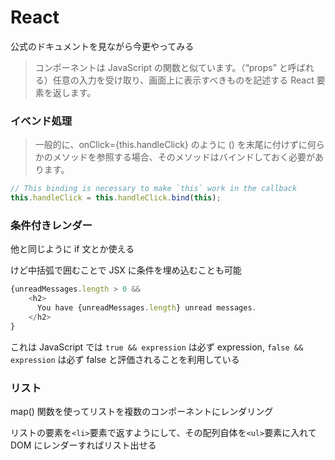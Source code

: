 # React

公式のドキュメントを見ながら今更やってみる

> コンポーネントは JavaScript の関数と似ています。（“props” と呼ばれる）任意の入力を受け取り、画面上に表示すべきものを記述する React 要素を返します。

### イベンド処理

> 一般的に、onClick={this.handleClick} のように () を末尾に付けずに何らかのメソッドを参照する場合、そのメソッドはバインドしておく必要があります。

```js
// This binding is necessary to make `this` work in the callback
this.handleClick = this.handleClick.bind(this);
```

### 条件付きレンダー

他と同じように if 文とか使える

けど中括弧で囲むことで JSX に条件を埋め込むことも可能

```js
{unreadMessages.length > 0 &&
    <h2>
      You have {unreadMessages.length} unread messages.
    </h2>
}
```

これは JavaScript では `true && expression` は必ず expression, `false && expression` は必ず false と評価されることを利用している

### リスト

map() 関数を使ってリストを複数のコンポーネントにレンダリング

リストの要素を`<li>`要素で返すようにして、その配列自体を`<ul>`要素に入れて DOM にレンダーすればリスト出せる